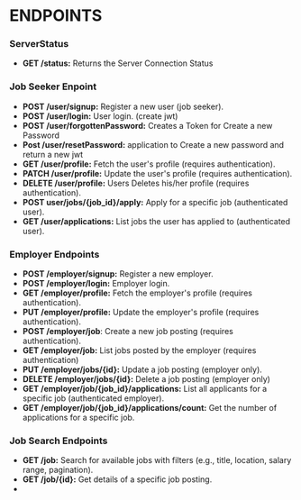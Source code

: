 # ENDPOINTS

### **ServerStatus**

- **GET /status:** Returns the Server Connection Status

### **Job Seeker Enpoint**

- **POST /user/signup:** Register a new user (job seeker).
- **POST /user/login:** User login. (create jwt)
- **POST /user/forgottenPassword:** Creates a Token for Create a new Password
- **Post /user/resetPassword:** application to Create a new password and return a new jwt
- **GET /user/profile:** Fetch the user's profile (requires authentication).
- **PATCH /user/profile:** Update the user's profile (requires authentication).
- **DELETE /user/profile:** Users Deletes his/her profile (requires authentication).
- **POST user/jobs/{job_id}/apply:** Apply for a specific job (authenticated user).
- **GET /user/applications:** List jobs the user has applied to (authenticated user).

### **Employer Endpoints**

- **POST /employer/signup:** Register a new employer.
- **POST /employer/login:** Employer login.
- **GET /employer/profile:** Fetch the employer's profile (requires authentication).
- **PUT /employer/profile:** Update the employer's profile (requires authentication).
- **POST /employer/job**: Create a new job posting (requires authentication).
- **GET /employer/job:** List jobs posted by the employer (requires authentication)
- **PUT /employer/jobs/{id}:** Update a job posting (employer only).
- **DELETE /employer/jobs/{id}:** Delete a job posting (employer only)
- **GET /employer/job/{job_id}/applications:** List all applicants for a specific job (authenticated employer).
- **GET /employer/job/{job_id}/applications/count:** Get the number of applications for a specific job.

### **Job Search Endpoints**

- **GET /job:** Search for available jobs with filters (e.g., title, location, salary range, pagination).
- **GET /job/{id}:** Get details of a specific job posting.
-

